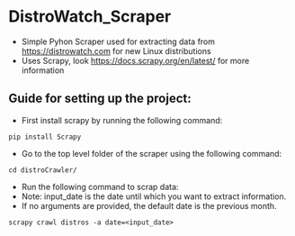 # DistroWatch_Scraper

* Simple Pyhon Scraper used for extracting data from https://distrowatch.com for new Linux distributions
* Uses Scrapy, look https://docs.scrapy.org/en/latest/ for more information


## Guide for setting up the project:
* First install scrapy by running the following command: 
```
pip install Scrapy
```

* Go to the top level folder of the scraper using the following command:
```
cd distroCrawler/
```

* Run the following command to scrap data:
* Note: input_date is the date until which you want to extract information.
* If no arguments are provided, the default date is the previous month.
```
scrapy crawl distros -a date=<input_date> 
```

